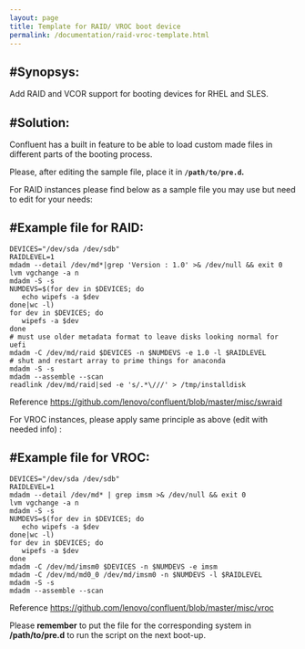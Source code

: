 ```yaml
---
layout: page
title: Template for RAID/ VROC boot device 
permalink: /documentation/raid-vroc-template.html
---
```


#Synopsys:
---------------

Add RAID and VCOR support for booting devices for RHEL and SLES. 

#Solution:
---------------

Confluent has a built in feature to be able to load custom made files in different parts of the booting process.

Please, after editing the sample file, place it in **` /path/to/pre.d `.**


For RAID instances please find below as a sample file you may use but need to edit for your needs:

#Example file for RAID:
---------------


    DEVICES="/dev/sda /dev/sdb"
    RAIDLEVEL=1
    mdadm --detail /dev/md*|grep 'Version : 1.0' >& /dev/null && exit 0
    lvm vgchange -a n
    mdadm -S -s
    NUMDEVS=$(for dev in $DEVICES; do
       echo wipefs -a $dev
    done|wc -l)
    for dev in $DEVICES; do
       wipefs -a $dev
    done
    # must use older metadata format to leave disks looking normal for uefi
    mdadm -C /dev/md/raid $DEVICES -n $NUMDEVS -e 1.0 -l $RAIDLEVEL
    # shut and restart array to prime things for anaconda
    mdadm -S -s
    mdadm --assemble --scan
    readlink /dev/md/raid|sed -e 's/.*\///' > /tmp/installdisk


Reference  <https://github.com/lenovo/confluent/blob/master/misc/swraid> 


For VROC instances, please apply same principle as above (edit with needed info) :

#Example file for VROC:
---------------


    DEVICES="/dev/sda /dev/sdb"
    RAIDLEVEL=1
    mdadm --detail /dev/md* | grep imsm >& /dev/null && exit 0
    lvm vgchange -a n
    mdadm -S -s
    NUMDEVS=$(for dev in $DEVICES; do
       echo wipefs -a $dev
    done|wc -l)
    for dev in $DEVICES; do
       wipefs -a $dev
    done
    mdadm -C /dev/md/imsm0 $DEVICES -n $NUMDEVS -e imsm
    mdadm -C /dev/md/md0_0 /dev/md/imsm0 -n $NUMDEVS -l $RAIDLEVEL
    mdadm -S -s
    mdadm --assemble --scan


Reference <https://github.com/lenovo/confluent/blob/master/misc/vroc> 

Please **remember** to put the file for the corresponding system in **/path/to/pre.d** to run the script on the next boot-up. 
